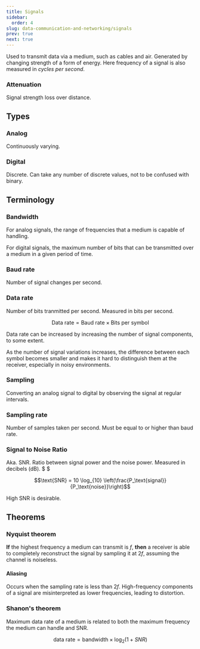 ```yaml
---
title: Signals
sidebar:
  order: 4
slug: data-communication-and-networking/signals
prev: true
next: true
---
```


Used to transmit data via a medium, such as cables and air. Generated by changing strength of a form of energy. Here frequency of a signal is also measured in _cycles per second_.

### Attenuation

Signal strength loss over distance.

## Types
### Analog

Continuously varying.

### Digital

Discrete. Can take any number of discrete values, not to be confused with binary.

## Terminology

### Bandwidth

For analog signals, the range of frequencies that a medium is capable of handling.

For digital signals, the maximum number of bits that can be transmitted over a medium in a given period of time.

### Baud rate
Number of signal changes per second.

### Data rate

Number of bits tranmitted per second. Measured in bits per second.

```math
\text{Data rate} = \text{Baud rate} \times \text{Bits per symbol}
```

Data rate can be increased by increasing the number of signal components, to some extent.

As the number of signal variations increases, the difference between each symbol becomes smaller and makes it hard to distinguish them at the receiver, especially in noisy environments.

### Sampling

Converting an analog signal to digital by observing the signal at regular intervals.

### Sampling rate

Number of samples taken per second. Must be equal to or higher than baud rate.

### Signal to Noise Ratio

Aka. SNR. Ratio between signal power and the noise power. Measured in decibels ($\text{dB}$). $ $

```math
\text{SNR} = 10 \log_{10} \left(\frac{P_\text{signal}}{P_\text{noise}}\right)
```

High SNR is desirable.

## Theorems
### Nyquist theorem

**If** the highest frequency a medium can transmit is $f$, **then** a receiver is able to completely reconstruct the signal by sampling it at $2f$, assuming the channel is noiseless.

#### Aliasing

Occurs when the sampling rate is less than $2f$. High-frequency components of a signal are misinterpreted as lower frequencies, leading to distortion.

### Shanon's theorem

Maximum data rate of a medium is related to both the maximum frequency the medium can handle and SNR.

```math
\text{data rate} = \text{bandwidth} \times \log_2 \left( 1 + SNR \right)
```
